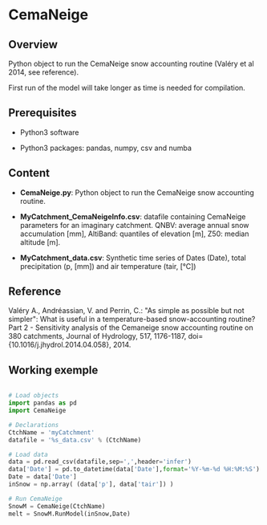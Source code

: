 # CemaNeige

## Overview
Python object to run the CemaNeige snow accounting routine (Valéry et al 2014, see reference).

First run of the model will take longer as time is needed for compilation.

## Prerequisites
* Python3 software

* Python3 packages: pandas, numpy, csv and numba 

## Content
* **CemaNeige.py**: Python object to run the CemaNeige snow accounting routine.

* **MyCatchment_CemaNeigeInfo.csv**: datafile containing CemaNeige parameters for an imaginary catchment. QNBV: average annual snow accumulation [mm], AltiBand: quantiles of elevation [m], Z50: median altitude [m].

* **MyCatchment_data.csv**: Synthetic time series of Dates (Date), total precipitation (p, [mm]) and air temperature (tair, [°C])

## Reference
Valéry A., Andréassian, V. and Perrin, C.: "As simple as possible but not simpler": What is useful in a temperature-based snow-accounting routine? Part 2 - Sensitivity analysis of the Cemaneige snow accounting routine on 380 catchments, Journal of Hydrology, 517, 1176-1187, doi={10.1016/j.jhydrol.2014.04.058}, 2014.

## Working exemple
```python

# Load objects
import pandas as pd
import CemaNeige

# Declarations
CtchName = 'myCatchment'
datafile = '%s_data.csv' % (CtchName)

# Load data
data = pd.read_csv(datafile,sep=',',header='infer')
data['Date'] = pd.to_datetime(data['Date'],format='%Y-%m-%d %H:%M:%S')
Date = data['Date']
inSnow = np.array( (data['p'], data['tair']) )

# Run CemaNeige
SnowM = CemaNeige(CtchName)
melt = SnowM.RunModel(inSnow,Date)        
                
```
